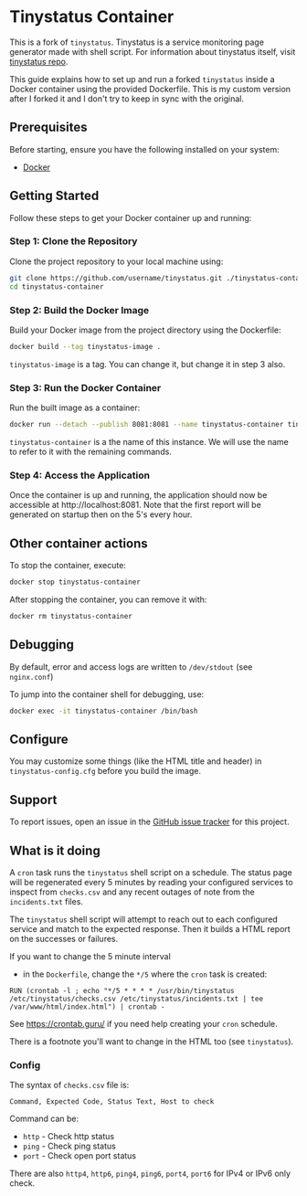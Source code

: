 # Tinystatus Container

This is a fork of `tinystatus`. Tinystatus is a service monitoring page generator made with shell script. For information about tinystatus itself, visit [tinystatus repo](https://github.com/bderenzo/tinystatus).

This guide explains how to set up and run a forked `tinystatus` inside a Docker container using the provided Dockerfile. This is my custom version after I forked it and I don't try to keep in sync with the original.


## Prerequisites

Before starting, ensure you have the following installed on your system:
- [Docker](https://docs.docker.com/get-docker/)


## Getting Started

Follow these steps to get your Docker container up and running:

### Step 1: Clone the Repository

Clone the project repository to your local machine using:

```bash
git clone https://github.com/username/tinystatus.git ./tinystatus-container/
cd tinystatus-container
```

### Step 2: Build the Docker Image
Build your Docker image from the project directory using the Dockerfile:
```bash
docker build --tag tinystatus-image .
```
`tinystatus-image` is a tag. You can change it, but change it in step 3 also.


### Step 3: Run the Docker Container

Run the built image as a container:
```bash
docker run --detach --publish 8081:8081 --name tinystatus-container tinystatus-image

```
`tinystatus-container` is a the name of this instance. We will use the name to refer to it with the remaining commands.


### Step 4: Access the Application
Once the container is up and running, the application should now be accessible at http://localhost:8081. Note that the first report will be generated on startup then on the 5's every hour.

## Other container actions
To stop the container, execute:

```bash
docker stop tinystatus-container
```

After stopping the container, you can remove it with:
```bash
docker rm tinystatus-container
```


## Debugging
By default, error and access logs are written to `/dev/stdout` (see `nginx.conf`)

To jump into the container shell for debugging, use:
```bash
docker exec -it tinystatus-container /bin/bash
```

## Configure
You may customize some things (like the HTML title and header) in `tinystatus-config.cfg` before you build the image.

## Support
To report issues, open an issue in the [GitHub issue tracker](https://github.com/chevybowtie/tinystatus-container/issues) for this project.


## What is it doing
A `cron` task runs the `tinystatus` shell script on a schedule. The status page will be regenerated every 5 minutes by reading your configured services to inspect from `checks.csv` and any recent outages of note from the `incidents.txt` files. 

The `tinystatus` shell script will attempt to reach out to each configured service and match to the expected response. Then it builds a HTML report on the successes or failures.

If you want to change the 5 minute interval
* in the `Dockerfile`, change the `*/5` where the `cron` task is created:
```
RUN (crontab -l ; echo "*/5 * * * * /usr/bin/tinystatus /etc/tinystatus/checks.csv /etc/tinystatus/incidents.txt | tee /var/www/html/index.html") | crontab -
```
See https://crontab.guru/ if you need help creating your `cron` schedule.

There is a footnote you'll want to change in the HTML too (see `tinystatus`).


### Config
The syntax of `checks.csv` file is:
```
Command, Expected Code, Status Text, Host to check
```

Command can be:
* `http` - Check http status
* `ping` - Check ping status 
* `port` - Check open port status

There are also `http4`, `http6`, `ping4`, `ping6`, `port4`, `port6` for IPv4 or IPv6 only check.

